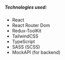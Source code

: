 ##### Technologies used:
- React
- React Router Dom
- Redux-ToolKit
- TailwindCSS
- TypeScript
- SASS (SCSS)
- MockAPI (for backend)
